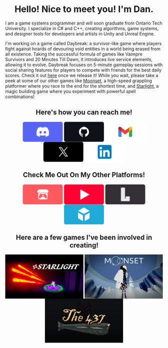 <h1 align="center"> Hello! Nice to meet you! I'm Dan. </h1>

I am a game systems programmer and will soon graduate from Ontario Tech University. I specialize in C# and C++, creating algorithms, game systems, and designer tools for developers and artists in Unity and Unreal Engine. 

I'm working on a game called Daybreak: a survivor-like game where players fight against hoards of devouring void entities in a world being erased from all existence. Taking the successful formula of games like Vaimpre Survivors and 20 Minutes Till Dawn, it introduces live service elements, allowing it to evolve. Daybreak focuses on 5-minute gameplay sessions with social sharing features for players to compete with friends for the best daily scores. Check it out [here](https://constantine-pallas.itch.io/daybreak) once we release it! While you wait, please take a peek at some of our other games like [Moonset](https://www.gamecon.ca/2023/second/stellar-octopians), a high-speed grappling platformer where you race to the end for the shortest time, and [Starlight](https://www.gamecon.ca/2024/third/stellar-octopians), a magic building game where you experiment with powerful spell combinations!

<h2 align="center"> Here's how you can reach me! </h2>
<p  class=".external-link" align="center">
	<a href="https://discordapp.com/users/634863506319212550" target="_blank"><img align="center" src="Assets/Buttons/Button_Discord.png"></a>
	<a href="https://github.com/Daniel-Fiuk" target="_blank"><img align="center" src="Assets/Buttons/Button_GitHub.png"></a>
	<a href="mailto:daniel.fiuk21@gmail.com" target="_blank"><img align="center" src="Assets/Buttons/Button_Gmail.png"></a>
	<a href="https://x.com/Daniel_Fiuk" target="_blank"><img align="center" src="Assets/Buttons/Button_X.png"></a>
	<a href="https://www.linkedin.com/in/daniel-fiuk-883580208/" target="_blank"><img align="center" src="Assets/Buttons/Button_LinkedIn.png"></a>
</p>

<h2 align="center"> Check Me Out On My Other Platforms! </h2>

<p align="center">
	<a href="https://daniel-fiuk.itch.io/" target="_blank"><img align="center" src="Assets/Buttons/Button_Itch.png"></a>
	<a href="https://www.youtube.com/@Daniel_Fiuk" target="_blank"><img align="center" src="Assets/Buttons/Button_YouTube.png"></a>
	<a href="https://lospec.com/daniel-fiuk" target="_blank"><img align="center" src="Assets/Buttons/Button_Lospec.png"></a>
	<a href="https://sketchfab.com/Daniel.Fiuk" target="_blank"><img align="center" src="Assets/Buttons/Button_Sketchfab.png"></a>
</p>

<h2 align="center"> Here are a few games I've been involved in creating! </h2>

<p align="center">
  <a href="http://danielfiuk.ca/Projects-I've-Worked-On/Starlight"><img align="center" src="Assets/Game Heros/StarlightHero.png" style="width:250px;"><a/>
  <a href="http://danielfiuk.ca/Projects-I've-Worked-On/Moonset"><img align="center" src="Assets/Game Heros/MoonsetHero.png" style="width:250px;"><a/>
  <a href="http://danielfiuk.ca/Projects-I've-Worked-On/The-437"><img align="center" src="Assets/Game Heros/The437Hero.png" style="width:250px;"><a/>
</p>

<!--
**Daniel-Fiuk/Daniel-Fiuk** is a ✨ _special_ ✨ repository because its `README.md` (this file) appears on your GitHub profile.

Here are some ideas to get you started:

- 🔭 I’m currently working on ...
- 🌱 I’m currently learning ...
- 👯 I’m looking to collaborate on ...
- 🤔 I’m looking for help with ...
- 💬 Ask me about ...
- 📫 How to reach me: ...
- 😄 Pronouns: ...
- ⚡ Fun fact: ...
-->
